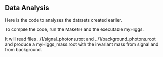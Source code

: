 ## Data Analysis

Here is the code to analyses the datasets created earlier.

To compile the code, run the Makefile and the executable myHiggs.

It will read files ../1/signal_photons.root and ../1/background_photons.root
and produce a myHiggs_mass.root with the invariant mass from signal and from
background.